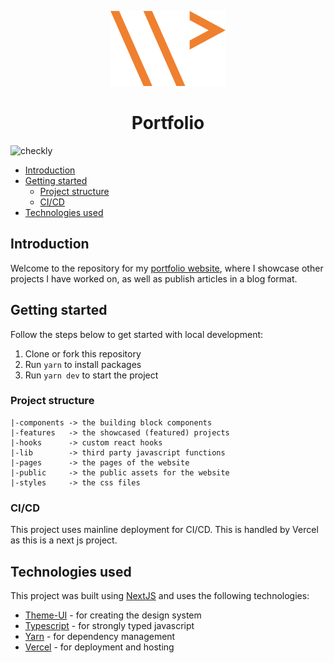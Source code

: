 <p align="center">
  <img src="docs/wpei-logo.svg" alt="the logo of wpei.me">
</p>

<h1 align="center">Portfolio</h1>

![checkly](https://api.checklyhq.com/v1/badges/checks/ed419004-6723-4a8c-8e60-2ddf2bc64c6a?style=flat&theme=default)

- [Introduction](#introduction)
- [Getting started](#getting-started)
  - [Project structure](#project-structure)
  - [CI/CD](#cicd)
- [Technologies used](#technologies-used)

## Introduction

Welcome to the repository for my [portfolio website](https://wpei.me), where I showcase
other projects I have worked on, as well as publish articles in a blog format.

## Getting started

Follow the steps below to get started with local development:

1. Clone or fork this repository
2. Run `yarn` to install packages
3. Run `yarn dev` to start the project

### Project structure

```text
|-components -> the building block components
|-features   -> the showcased (featured) projects
|-hooks      -> custom react hooks
|-lib        -> third party javascript functions
|-pages      -> the pages of the website
|-public     -> the public assets for the website
|-styles     -> the css files
```

### CI/CD

This project uses mainline deployment for CI/CD. This is handled by
Vercel as this is a next js project.

## Technologies used

This project was built using [NextJS](https://nextjs.org/) and uses the following
technologies:

- [Theme-UI](https://theme-ui.com/) - for creating the design system
- [Typescript](https://www.typescriptlang.org/) - for strongly typed javascript
- [Yarn](https://yarnpkg.com/) - for dependency management
- [Vercel](https://vercel.com) - for deployment and hosting

